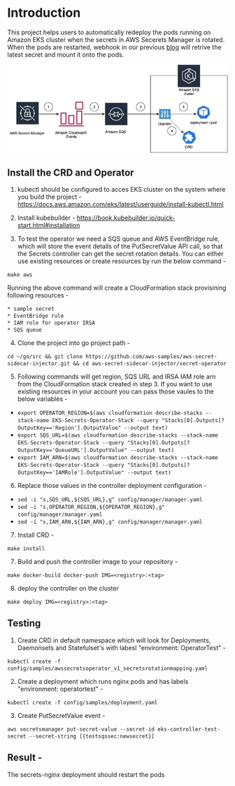 # Introduction
This project helps users to automatically redeploy the pods running on Amazon EKS cluster when the secrets in AWS Secerets Manager is rotated. When the pods are restarted, webhook in our previous [blog](https://aws.amazon.com/blogs/containers/aws-secrets-controller-poc/) will retrive the latest secret and mount it onto the pods.

![GitHub Logo](blog3.jpg)

## Install the CRD and Operator
1. kubectl should be configured to acces EKS cluster on the system where you build the project - https://docs.aws.amazon.com/eks/latest/userguide/install-kubectl.html

2. Install kubebuilder - https://book.kubebuilder.io/quick-start.html#installation

3. To test the operator we need a SQS queue and AWS EventBridge rule, which will store the event details of the PutSecretValue API call, so that the Secrets controller can get the secret rotation details. You can either use existing resources or create resources by run the below command -
```
make aws
```
Running the above command will create a CloudFormation stack provisining following resources -
```
* sample secret
* EventBridge rule
* IAM role for operator IRSA
* SQS queue
```

4. Clone the project into go project path -   
```
cd ~/go/src && git clone https://github.com/aws-samples/aws-secret-sidecar-injector.git && cd aws-secret-sidecar-injector/secret-operator
```

5. Following commands will get region, SQS URL and IRSA IAM role arn from the CloudFormation stack created in step 3. If you want to use existing resources in your account you can pass those vaules to the below variables - 
* ```export OPERATOR_REGION=$(aws cloudformation describe-stacks --stack-name EKS-Secrets-Operator-Stack --query "Stacks[0].Outputs[?OutputKey=='Region'].OutputValue" --output text)```
* ```export SQS_URL=$(aws cloudformation describe-stacks --stack-name EKS-Secrets-Operator-Stack --query "Stacks[0].Outputs[?OutputKey=='QueueURL'].OutputValue" --output text)```
* ```export IAM_ARN=$(aws cloudformation describe-stacks --stack-name EKS-Secrets-Operator-Stack --query "Stacks[0].Outputs[?OutputKey=='IAMRole'].OutputValue" --output text)```

6. Replace those values in the controller deployment configuration - 
* ```sed -i "s,SQS_URL,${SQS_URL},g" config/manager/manager.yaml```
* ```sed -i "s,OPERATOR_REGION,${OPERATOR_REGION},g" config/manager/manager.yaml```
* ```sed -i "s,IAM_ARN,${IAM_ARN},g" config/manager/manager.yaml```

7. Install CRD -   
```
make install
```

7. Build and push the controller image to your repository -   
```
make docker-build docker-push IMG=<registry>:<tag>
```

8. deploy the controller on the cluster 
```
make deploy IMG=<registry>:<tag>
```


## Testing 
1. Create CRD in default namespace which will look for Deployments, Daemonsets and Statefulset's with labesl "environment: OperatorTest" -
  ```
  kubectl create -f config/samples/awssecretsoperator_v1_secretsrotationmapping.yaml
  ```

2. Create a deployment which runs nginx pods and has labels "environment: operatortest" - 
  ```
  kubectl create -f config/samples/deployment.yaml
  ```

3. Create PutSecretValue event -
```
aws secretsmanager put-secret-value --secret-id eks-controller-test-secret --secret-string [{testsqssec:newsecret}]
```

## Result - 
The secrets-nginx deployment should restart the pods

